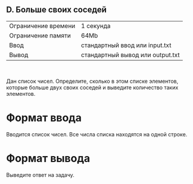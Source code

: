 ## D. Больше своих соседей

|                     |           |
|---------------------|-----------|
| Ограничение времени | 1 секунда |
| Ограничение памяти  | 64Mb      |
| Ввод                | стандартный ввод или input.txt  |
| Вывод               | стандартный вывод или output.txt |

<br>

Дан список чисел. Определите, сколько в этом списке элементов, которые больше двух своих соседей и выведите количество таких элементов.

# Формат ввода

Вводится список чисел. Все числа списка находятся на одной строке.

# Формат вывода

Выведите ответ на задачу.
